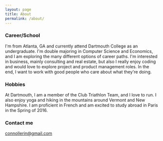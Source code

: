 ```yaml
---
layout: page
title: About
permalink: /about/
---
```


### Career/School

I'm from Atlanta, GA and currently attend Dartmouth College as an undergraduate. I'm double majoring in Computer Science and Economics, and I am exploring the many different options of career paths. I'm interested in business, mainly consulting and real estate, but also I really enjoy coding and would love to explore project and product management roles. In the end, I want to work with good people who care about what they're doing.

### Hobbies

At Dartmouth, I am a member of the Club Triathlon Team, and I love to run. I also enjoy yoga and hiking in the mountains around Vermont and New Hampshire. I am proficient in French and am excited to study abroad in Paris in the Spring of 2016.

### Contact me

[connollerin@gmail.com](mailto:connollerin@gmail.com)
